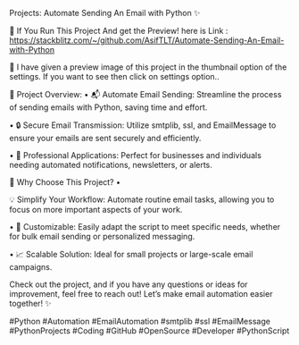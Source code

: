 Projects: Automate Sending An Email with Python ✨

🔗 If You Run This Project And get the Preview! here is Link : https://stackblitz.com/~/github.com/AsifTLT/Automate-Sending-An-Email-with-Python

🎉 I have given a preview image of this project in the thumbnail option of the settings. If you want to see then click on settings option..

🔹 Project Overview: • 📬 Automate Email Sending: Streamline the process of sending emails with Python, saving time and effort.

• 🔒 Secure Email Transmission: Utilize smtplib, ssl, and EmailMessage to ensure your emails are sent securely and efficiently.

• 💼 Professional Applications: Perfect for businesses and individuals needing automated notifications, newsletters, or alerts.

🔹 Why Choose This Project? • 

💡 Simplify Your Workflow: Automate routine email tasks, allowing you to focus on more important aspects of your work. 

• 🔧 Customizable: Easily adapt the script to meet specific needs, whether for bulk email sending or personalized messaging. 

• 📈 Scalable Solution: Ideal for small projects or large-scale email campaigns.

Check out the project, and if you have any questions or ideas for improvement, feel free to reach out! Let’s make email automation easier together! ✨

#Python #Automation #EmailAutomation #smtplib #ssl #EmailMessage #PythonProjects #Coding #GitHub #OpenSource #Developer #PythonScript

